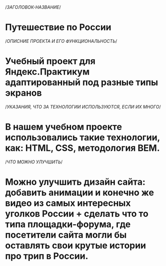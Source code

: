 /*ЗАГОЛОВОК-НАЗВАНИЕ*/
# Путешествие по России

/*ОПИСНИЕ ПРОЕКТА И ЕГО ФУНКЦИОНАЛЬНОСТЬ*/
# Учебный проект для Яндекс.Практикум адаптированный под разные типы экранов


/*УКАЗАНИЯ, ЧТО ЗА ТЕХНОЛОГИИ ИСПОЛЬЗУЮТСЯ, ЕСЛИ ИХ МНОГО*/
# В нашем учебном проекте использовались такие технологии, как: HTML, CSS, методология BEM.

/*ЧТО МОЖНО УЛУЧШИТЬ*/
# Можно улучшить дизайн сайта: добавить анимации и конечно же видео из самых интересных уголков России + сделать что то типа площадки-форума, где посетители сайта могли бы оставлять свои крутые истории про трип в России.